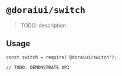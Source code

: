 # `@doraiui/switch`

> TODO: description

## Usage

```
const switch = require('@doraiui/switch');

// TODO: DEMONSTRATE API
```
